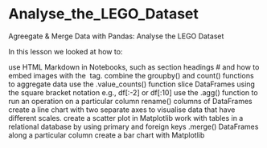 # Analyse_the_LEGO_Dataset
Agreegate &amp; Merge Data with Pandas: Analyse the LEGO Dataset


In this lesson we looked at how to:

use HTML Markdown in Notebooks, such as section headings # and how to embed images with the <img> tag.
combine the groupby() and count() functions to aggregate data
use the .value_counts() function
slice DataFrames using the square bracket notation e.g., df[:-2] or df[:10]
use the .agg() function to run an operation on a particular column
rename() columns of DataFrames
create a line chart with two separate axes to visualise data that have different scales.
create a scatter plot in Matplotlib
work with tables in a relational database by using primary and foreign keys
.merge() DataFrames along a particular column
create a bar chart with Matplotlib
